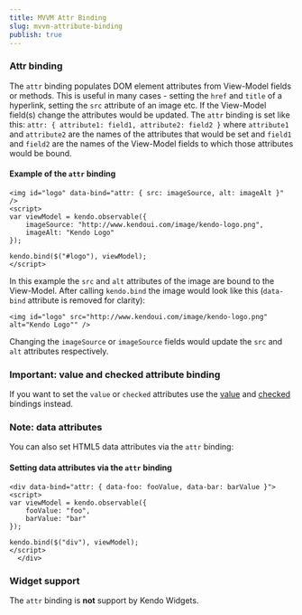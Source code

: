 ```yaml
---
title: MVVM Attr Binding
slug: mvvm-attribute-binding
publish: true
---
```


### Attr binding

The `attr` binding populates DOM element attributes from View-Model fields or methods. This is useful in many cases - setting the `href` and `title` of a hyperlink, setting the `src` attribute of an image etc. If the View-Model field(s) change the attributes would be updated. The `attr` binding is set like this: `attr: { attribute1: field1, attribute2: field2 }` where `attribute1` and `attribute2` are the names of the attributes that would be set and `field1` and `field2` are the names of the View-Model fields to which those attributes would be bound.&nbsp;
  

#### Example of the `attr` binding
 
    <img id="logo" data-bind="attr: { src: imageSource, alt: imageAlt }" />
    <script>
    var viewModel = kendo.observable({
        imageSource: "http://www.kendoui.com/image/kendo-logo.png",
        imageAlt: "Kendo Logo"
    });
    
    kendo.bind($("#logo"), viewModel);
    </script>
       

In this example the `src` and `alt` attributes of the image are bound to the View-Model. After calling `kendo.bind` the image would look like this (`data-bind` attribute is removed for clarity):

 
    <img id="logo" src="http://www.kendoui.com/image/kendo-logo.png" alt="Kendo Logo"" />
     

Changing the `imageSource` or `imageSource` fields would update the `src` and `alt` attributes respectively.

### Important: value and checked attribute binding

If you want to set the `value` or `checked` attributes use the [value](http://www.kendoui.com/documentation/framework/mvvm/bindings/Value.aspx) and [checked](http://www.kendoui.com/documentation/framework/mvvm/bindings/Checked.aspx) bindings instead.

### Note: data attributes

You can also set HTML5 data attributes via the `attr` binding:

  

#### Setting data attributes via the `attr` binding
 
    <div data-bind="attr: { data-foo: fooValue, data-bar: barValue }">
    <script>
    var viewModel = kendo.observable({
        fooValue: "foo",
        barValue: "bar"
    });
    
    kendo.bind($("div"), viewModel);
    </script>
      </div> 

### Widget support

The `attr` binding is **not** support by Kendo Widgets.